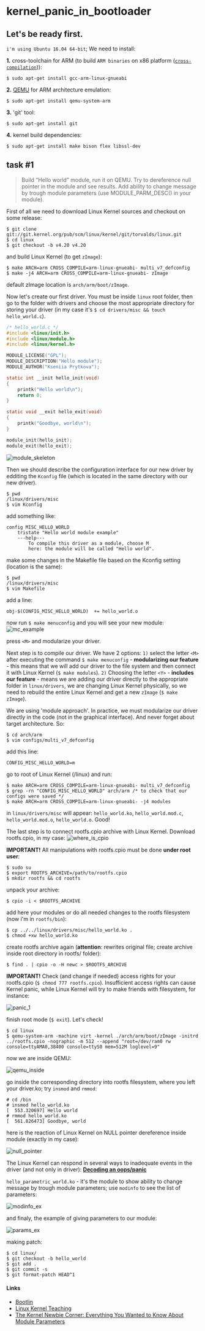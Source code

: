 # kernel_panic_in_bootloader

## Let's be ready first. 
`i'm using Ubuntu 16.04 64-bit`; We need to install:

**1.** cross-toolchain for ARM (to build `ARM binaries` on x86 platform ([`cross-compilation`](https://en.wikipedia.org/wiki/Cross_compiler))):
```
$ sudo apt-get install gcc-arm-linux-gnueabi
```
**2.** [QEMU](https://wiki.qemu.org/Main_Page) for ARM architecture emulation:
```
$ sudo apt-get install qemu-system-arm
```
**3.** 'git' tool:
```
$ sudo apt-get install git
```
**4.** kernel build dependencies:
```
$ sudo apt-get install make bison flex libssl-dev
```

## task #1
> Build “Hello world” module, run it on QEMU. Try to dereference null pointer in the module and see results.
Add ability to change message by  trough module parameters (use MODULE_PARM_DESC() in your module).

First of all we need to download Linux Kernel sources and checkout on some release:
```
$ git clone git://git.kernel.org/pub/scm/linux/kernel/git/torvalds/linux.git
$ cd linux
$ git checkout -b v4.20 v4.20
```

and build Linux Kernel (to get `zImage`): 
```
$ make ARCH=arm CROSS_COMPILE=arm-linux-gnueabi- multi_v7_defconfig
$ make -j4 ARCH=arm CROSS_COMPILE=arm-linux-gnueabi- zImage
```
default zImage location is `arch/arm/boot/zImage`.

Now let's create our first driver. You must be inside `linux` root folder, then go to the folder with drivers and choose the most appropriate directory for storing your driver (in my case it's `$ cd drivers/misc && touch hello_world.c`).
``` C
/* hello_world.c */
#include <linux/init.h>
#include <linux/module.h>
#include <linux/kernel.h>

MODULE_LICENSE("GPL");
MODULE_DESCRIPTION("Hello module");
MODULE_AUTHOR("Kseniia Prytkova");

static int __init hello_init(void)
{
	printk("Hello world\n");
	return 0;
}

static void __exit hello_exit(void)
{
	printk("Goodbye, world\n");
}

module_init(hello_init);
module_exit(hello_exit);
```
![module_skeleton](imgs/module_skeleton.png)

Then we should describe the configuration interface for our new driver by edditing the `Kconfig` file (which is located in the same directory with our new driver).
```
$ pwd
/linux/drivers/misc
$ vim Kconfig
```
add something like:
```
config MISC_HELLO_WORLD
	tristate "Hello world module example"
	---help---
		To compile this driver as a module, choose M
		here: the module will be called "Hello world".
```
make some changes in the Makefile file based on the Kconfig setting (location is the same):
```
$ pwd
/linux/drivers/misc
$ vim Makefile
```
add a line:
```
obj-$(CONFIG_MISC_HELLO_WORLD)	+= hello_world.o
```
now run `$ make menuconfig` and you will see your new module:
![mc_example](imgs/mc_example.png)

press `<M>` and modularize your driver.

Next step is to compile our driver. We have 2 options: `1)` select the letter `<M>` after executing the command `$ make menuconfig` - **modularizing our feature** - this means that we will add our driver to the file system and then connect it with Linux Kernel (`$ make modules`). `2)` Choosing the letter `<Y>` - **includes our feature** - means we are adding our driver directly to the appropriate folder in `linux/drivers`, we are changing Linux Kernel physically, so we need to rebuild the entire Linux Kernel and get a new `zImage` (`$ make zImage`).

We are using 'module approach'. In practice, we must modularize our driver directly in the code (not in the graphical interface). And never forget about target architecture. So:
```
$ cd arch/arm
$ vim configs/multi_v7_defconfig
```
add this line:
```
CONFIG_MISC_HELLO_WORLD=m
```
go to root of Linux Kernel (/linux) and run:
```
$ make ARCH=arm CROSS_COMPILE=arm-linux-gnueabi- multi_v7_defconfig
$ grep -rn "CONFIG_MISC_HELLO_WORLD" arch/arm /* to check that our configs were saved */
$ make ARCH=arm CROSS_COMPILE=arm-linux-gnueabi- -j4 modules
```
in `linux/drivers/misc` will appear: `hello_world.ko`, `hello_world.mod.c`, `hello_world.mod.o`, `hello_world.o`. Good!

The last step is to connect rootfs.cpio archive with Linux Kernel. Download rootfs.cpio, in my case:
![where_is_cpio](imgs/where_is_cpio.png)

**IMPORTANT!** All manipulations with rootfs.cpio must be done **under root user**: 
```
$ sudo su
$ export ROOTFS_ARCHIVE=/path/to/rootfs.cpio
$ mkdir rootfs && cd rootfs
```
unpack your archive:
```
$ cpio -i < $ROOTFS_ARCHIVE
```
add here your modules or do all needed changes to the rootfs filesystem (now i'm in `rootfs/bin`):
```
$ cp ../../linux/drivers/misc/hello_world.ko .
$ chmod +xw hello_world.ko 
```
create rootfs archive again (**attention**: rewrites original file; create archive inside root directory in rootfs/ folder):
```
$ find . | cpio -o -H newc > $ROOTFS_ARCHIVE
```
**IMPORTANT!** Check (and change if needed) access rights for your rootfs.cpio (`$ chmod 777 rootfs.cpio`). Insufficient access rights can cause Kernel panic, while Linux Kernel will try to make friends with filesystem, for instance:

![panic_1](imgs/panic_1.png)

finish root mode (`$ exit`).
Let's check!
```
$ cd linux
$ qemu-system-arm -machine virt -kernel ./arch/arm/boot/zImage -initrd ../rootfs.cpio -nographic -m 512 --append "root=/dev/ram0 rw console=ttyAMA0,38400 console=ttyS0 mem=512M loglevel=9"
```
now we are inside QEMU:

![qemu_inside](imgs/qemu_inside.png)

go inside the corresponding directory into rootfs filesystem, where you left your driver.ko; try `insmod` and `rmmod`:
```
# cd /bin
# insmod hello_world.ko 
[  553.320697] Hello world
# rmmod hello_world.ko 
[  561.826473] Goodbye, world
```
here is the reaction of Linux Kernel on NULL pointer dereference inside module (exactly in my case):

![null_pointer](imgs/null_pointer_dereference.png)

The Linux Kernel can respond in several ways to inadequate events in the driver (and not only in driver): [**Decoding an oops/panic**](https://linux-kernel-labs.github.io/master/lectures/debugging.html)

`hello_parametric_world.ko` - it's the module to show ability to change message by trough module parameters; use `modinfo` to see the list of parameters:

![modinfo_ex](imgs/modinfo_ex.png)

and finaly, the example of giving parameters to our module:

![params_ex](imgs/params_ex.png)

making patch:
```
$ cd linux/
$ git checkout -b hello_world
$ git add .
$ git commit -s
$ git format-patch HEAD^1

```

#### Links
* [Bootlin](https://elixir.bootlin.com/linux/latest/source)
* [Linux Kernel Teaching](https://linux-kernel-labs.github.io/master/index.html)
* [The Kernel Newbie Corner: Everything You Wanted to Know About Module Parameters](https://www.linux.com/learn/kernel-newbie-corner-everything-you-wanted-know-about-module-parameters)